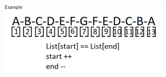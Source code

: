 Example
![Screenshot](https://github.com/BreadGitHub/University/blob/main/TaskU/Java/Stsdmchv/art/Task%2026%20example.jpg)
